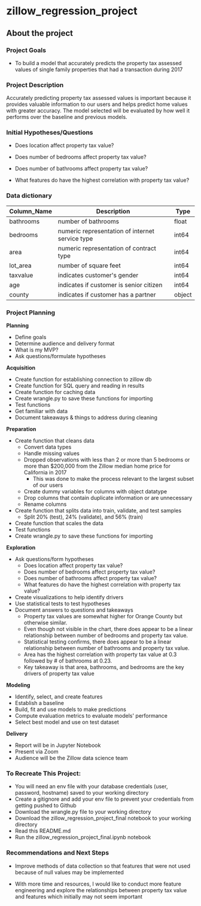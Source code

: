 # zillow_regression_project

## About the project

### Project Goals

* To build a model that accurately predicts the property tax assessed values of single family properties that had a transaction during 2017

### Project Description

Accurately predicting property tax assessed values is important because it provides valuable information to our users and helps predict home values with greater accuracy. The model selected will be evaluated by how well it performs over the baseline and previous models.

### Initial Hypotheses/Questions

* Does location affect property tax value?

* Does number of bedrooms affect property tax value?

* Does number of bathrooms affect property tax value?

* What features do have the highest correlation with property tax value?

### Data dictionary

|   Column_Name   | Description | Type      |
|   -----------   | ----------- | ---------- |
| bathrooms | number of bathrooms | float |
| bedrooms   | numeric representation of internet service type | int64  |
| area      | numeric representation of contract type  | int64 |
| lot_area      | number of square feet | int64 |
| taxvalue   | indicates customer's gender        | int64    | 
| age      | indicates if customer is senior citizen      | int64 |
| county   | indicates if customer has a partner       |  object |

### Project Planning

**Planning**

* Define goals
* Determine audience and delivery format
* What is my MVP?
* Ask questions/formulate hypotheses

**Acquisition**
* Create function for establishing connection to zillow db
* Create function for SQL query and reading in results
* Create function for caching data
* Create wrangle.py to save these functions for importing
* Test functions
* Get familiar with data
* Document takeaways & things to address during cleaning 

**Preparation**
* Create function that cleans data
  * Convert data types
  * Handle missing values
  * Dropped observations with less than 2 or more than 5 bedrooms or more than $200,000 from the Zillow median home price for California in 2017
    * This was done to make the process relevant to the largest subset of our users
  * Create dummy variables for columns with object datatype
  * Drop columns that contain duplicate information or are unnecessary
  * Rename columns 
* Create function that splits data into train, validate, and test samples
  * Split 20% (test), 24% (validate), and 56% (train)
* Create function that scales the data
* Test functions
* Create wrangle.py to save these functions for importing

**Exploration**
* Ask questions/form hypotheses
  * Does location affect property tax value?
  * Does number of bedrooms affect property tax value?
  * Does number of bathrooms affect property tax value?
  * What features do have the highest correlation with property tax value?
* Create visualizations to help identify drivers
* Use statistical tests to test hypotheses
* Document answers to questions and takeaways
  * Property tax values are somewhat higher for Orange County but otherwise similar.
  * Even though not visible in the chart, there does appear to be a linear relationship between number of bedrooms and property tax value.
  * Statistical testing confirms, there does appear to be a linear relationship between number of bathrooms and property tax value.
  * Area has the highest correlation with property tax value at 0.3 followed by # of bathrooms at 0.23.
  * Key takeaway is that area, bathrooms, and bedrooms are the key drivers of property tax value

**Modeling**
* Identify, select, and create features
* Establish a baseline
* Build, fit and use models to make predictions
* Compute evaluation metrics to evaluate models' performance
* Select best model and use on test dataset

**Delivery**
* Report will be in Jupyter Notebook
* Present via Zoom
* Audience will be the Zillow data science team

### To Recreate This Project:
* You will need an env file with your database credentials (user, password, hostname) saved to your working directory
* Create a gitignore and add your env file to prevent your credentials from getting pushed to Github
* Download the wrangle.py file to your working directory
* Download the zillow_regression_project_final notebook to your working directory
* Read this README.md
* Run the zillow_regression_project_final.ipynb notebook

### Recommendations and Next Steps
* Improve methods of data collection so that features that were not used because of null values may be implemented

* With more time and resources, I would like to conduct more feature engineering and explore the relationships between property tax value and features which initially may not seem important
